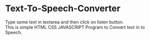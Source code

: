 # Text-To-Speech-Converter
Type some text in textarea and then click on listen button.
<br>
This is simple HTML CSS JAVASCRIPT Program to Convert text in to Speech.
